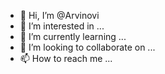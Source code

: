 - 👋 Hi, I’m @Arvinovi
- 👀 I’m interested in ...
- 🌱 I’m currently learning ...
- 💞️ I’m looking to collaborate on ...
- 📫 How to reach me ...

<!---
Arvinovi/Arvinovi is a ✨ special ✨ repository because its `README.md` (this file) appears on your GitHub profile.
You can click the Preview link to take a look at your changes.
--->
